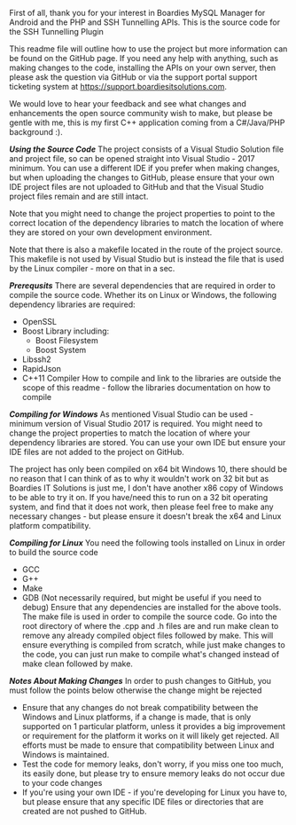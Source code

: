 First of all, thank you for your interest in Boardies MySQL Manager for Android and the PHP and SSH Tunnelling APIs. This is the source code for the SSH Tunnelling Plugin

This readme file will outline how to use the project but more information can be found on the GitHub page. If you need
any help with anything, such as making changes to the code, installing the APIs on your own server, then please ask the question
via GitHub or via the support portal support ticketing system at https://support.boardiesitsolutions.com. 

We would love to hear your feedback and see what changes and enhancements the open source community wish to make, but please be gentle with me,
this is my first C++ application coming from a C#/Java/PHP background :). 

***Using the Source Code***
The project consists of a Visual Studio Solution file and project file, so can be opened straight into Visual Studio - 2017 minimum. 
You can use a different IDE if you prefer when making changes, but when uploading the changes to GitHub, please ensure that your own IDE
project files are not uploaded to GitHub and that the Visual Studio project files remain and are still intact. 

Note that you might need to change the project properties to point to the correct location of the dependency libraries to 
match the location of where they are stored on your own development environment. 

Note that there is also a makefile located in the route of the project source. This makefile is not used by Visual Studio but is instead the file 
that is used by the Linux compiler - more on that in a sec.

***Prerequsits***
There are several dependencies that are required in order to compile the source code. 
Whether its on Linux or Windows, the following dependency libraries are required:
- OpenSSL
- Boost Library including:
	- Boost Filesystem
	- Boost System
- Libssh2
- RapidJson
- C++11 Compiler
How to compile and link to the libraries are outside the scope of this readme - follow the libraries documentation on how to compile

***Compiling for Windows***
As mentioned Visual Studio can be used - minimum version of Visual Studio 2017 is required. You might need to change the project properties to match the location
of where your dependency libraries are stored. You can use your own IDE but ensure your IDE files are not added to the project on GitHub. 

The project has only been compiled on x64 bit Windows 10, there should be no reason that I can think of as to why it wouldn't work on 32 bit but as Boardies IT Solutions 
is just me, I don't have another x86 copy of Windows to be able to try it on. If you have/need this to run on a 32 bit operating system, and find that it does not work, then
please feel free to make any necessary changes - but please ensure it doesn't break the x64 and Linux platform compatibility. 

***Compiling for Linux***
You need the following tools installed on Linux in order to build the source code
- GCC
- G++
- Make
- GDB (Not necessarily required, but might be useful if you need to debug)
Ensure that any dependencies are installed for the above tools. 
The make file is used in order to compile the source code. Go into the root directory of where the .cpp and .h files are and run make clean to remove any already compiled object files
followed by make. This will ensure everything is compiled from scratch, while just make changes to the code, you can just run make to compile what's changed instead of make clean followed 
by make. 

***Notes About Making Changes***
In order to push changes to GitHub, you must follow the points below otherwise the change might be rejected
- Ensure that any changes do not break compatibility between the Windows and Linux platforms, if a change is made, that is only supported on 1 particular platform,
unless it provides a big improvement or requirement for the platform it works on it will likely get rejected. All efforts must be made to ensure that compatibility
between Linux and Windows is maintained.
- Test the code for memory leaks, don't worry, if you miss one too much, its easily done, but please try to ensure memory leaks do not occur due to your code changes
- If you're using your own IDE - if you're developing for Linux you have to, but please ensure that any specific IDE files or directories that are created are not pushed
to GitHub. 
